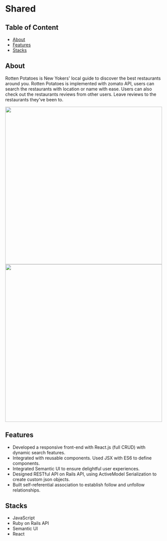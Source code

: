 
<h1>Shared</h1>

## Table of Content
<ul>
  <li><a href="#About">About</a></li>
  <li><a href="#Features">Features</a></li>
  <li><a href="#Stacks">Stacks</a></li>
</ul>

## About
<p> Rotten Potatoes is New Yokers' local guide to discover the best restaurants around you. Rotten Potatoes is implemented with zomato API, users can search the restaurants with location or name with ease. Users can also check out the restaurants reviews from other users. Leave reviews to the restaurants they've been to.</p>

<div>
     <img align="center" width=500px src="src/project3_1.png"/>
     <img align="center" width=500px src="src/project3_2.png"/>
</div>


## Features
  <ul>
      <li>Developed a responsive front-end with React.js (full CRUD) with dynamic search features.</li>
      <li>Integrated with reusable components. Used JSX with ES6 to define components.</li>
      <li>Integrated Semantic UI to ensure delightful user experiences.</li>
      <li>Designed RESTful API on Rails API, using ActiveModel Serialization to create custom json objects.</li>
      <li>Built self-referential association to establish follow and unfollow relationships.</li>
  </ul>
  

## Stacks
  <ul>
    <li>JavaScript</li>
    <li>Ruby on Rails API</li>
    <li>Semantic UI</li>
    <li>React</li>
  </ul>
